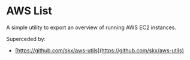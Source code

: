 # AWS List

A simple utility to export an overview of running AWS EC2 instances.

Superceded by:

* [https://github.com/skx/aws-utils](https://github.com/skx/aws-utils)
